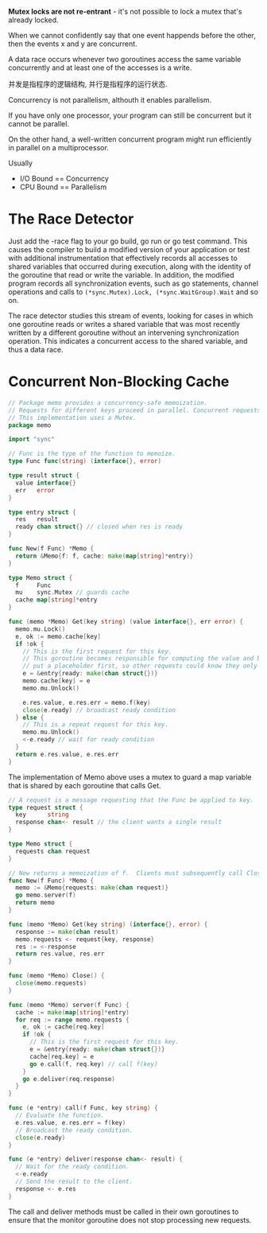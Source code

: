 **Mutex locks are not re-entrant** - it's not possible to lock a mutex that's already locked.

When we cannot confidently say that one event happends before the other, then the events x and y are concurrent.

A data race occurs whenever two goroutines access the same variable concurrently and at least one of the accesses is a
write.

并发是指程序的逻辑结构, 并行是指程序的运行状态.

Concurrency is not parallelism, althouth it enables parallelism.

If you have only one processor, your program can still be concurrent but it cannot be parallel.

On the other hand, a well-written concurrent program might run efficiently in parallel on a multiprocessor.

Usually

- I/O Bound == Concurrency
- CPU Bound == Parallelism

# The Race Detector
Just add the -race flag to your go build, go run or go test command.
This causes the compiler to build a modified version of your application or test with additional instrumentation that
effectively records all accesses to shared variables that occurred during execution, along with the identity of the
goroutine that read or write the variable.
In addition, the modified program records all synchronization events, such as go statements, channel operations and
calls to `(*sync.Mutex).Lock, (*sync.WaitGroup).Wait` and so on.

The race detector studies this stream of events, looking for cases in which one goroutine reads or writes a shared
variable that was most recently written by a different goroutine without an intervening synchronization operation.
This indicates a concurrent access to the shared variable, and thus a data race.

# Concurrent Non-Blocking Cache
```go
// Package memo provides a concurrency-safe memoization.
// Requests for different keys proceed in parallel. Concurrent requests for the same key block until the first completes.
// This implementation uses a Mutex.
package memo

import "sync"

// Func is the type of the function to memoize.
type Func func(string) (interface{}, error)

type result struct {
  value interface{}
  err   error
}

type entry struct {
  res   result
  ready chan struct{} // closed when res is ready
}

func New(f Func) *Memo {
  return &Memo{f: f, cache: make(map[string]*entry)}
}

type Memo struct {
  f     Func
  mu    sync.Mutex // guards cache
  cache map[string]*entry
}

func (memo *Memo) Get(key string) (value interface{}, err error) {
  memo.mu.Lock()
  e, ok := memo.cache[key]
  if !ok {
    // This is the first request for this key.
    // This goroutine becomes responsible for computing the value and broadcasting the ready condition.
    // put a placeholder first, so other requests could know they only need to wait the first request to complete
    e = &entry{ready: make(chan struct{})}
    memo.cache[key] = e
    memo.mu.Unlock()

    e.res.value, e.res.err = memo.f(key)
    close(e.ready) // broadcast ready condition
  } else {
    // This is a repeat request for this key.
    memo.mu.Unlock()
    <-e.ready // wait for ready condition
  }
  return e.res.value, e.res.err
}
```
The implementation of Memo above uses a mutex to guard a map variable that is shared by each goroutine that calls Get.

```go
// A request is a message requesting that the Func be applied to key.
type request struct {
  key      string
  response chan<- result // the client wants a single result
}

type Memo struct {
  requests chan request
}

// New returns a memoization of f.  Clients must subsequently call Close.
func New(f Func) *Memo {
  memo := &Memo{requests: make(chan request)}
  go memo.server(f)
  return memo
}

func (memo *Memo) Get(key string) (interface{}, error) {
  response := make(chan result)
  memo.requests <- request{key, response}
  res := <-response
  return res.value, res.err
}

func (memo *Memo) Close() {
  close(memo.requests)
}

func (memo *Memo) server(f Func) {
  cache := make(map[string]*entry)
  for req := range memo.requests {
    e, ok := cache[req.key]
    if !ok {
      // This is the first request for this key.
      e = &entry{ready: make(chan struct{})}
      cache[req.key] = e
      go e.call(f, req.key) // call f(key)
    }
    go e.deliver(req.response)
  }
}

func (e *entry) call(f Func, key string) {
  // Evaluate the function.
  e.res.value, e.res.err = f(key)
  // Broadcast the ready condition.
  close(e.ready)
}

func (e *entry) deliver(response chan<- result) {
  // Wait for the ready condition.
  <-e.ready
  // Send the result to the client.
  response <- e.res
}
```
The call and deliver methods must be called in their own goroutines to ensure that the monitor goroutine does not stop
processing new requests.

